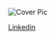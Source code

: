 ![Cover Pic](https://github.com/alexandrapricop/alexandrapricop/assets/49493413/231f4c89-19fc-40da-b48d-b07e964235b9)

<a href="https://www.linkedin.com/in/alexandrag-pricop/" target="_blank"> Linkedin </a>

